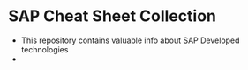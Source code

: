# SAP Cheat Sheet Collection
- This repository contains valuable info about SAP Developed technologies
- 

